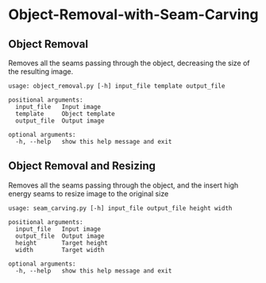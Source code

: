 # Object-Removal-with-Seam-Carving

## Object Removal

Removes all the seams passing through the object, decreasing the size of the resulting image.
```
usage: object_removal.py [-h] input_file template output_file

positional arguments:
  input_file   Input image
  template     Object template
  output_file  Output image

optional arguments:
  -h, --help   show this help message and exit
```


## Object Removal and Resizing

Removes all the seams passing through the object, and the insert high energy seams to resize image to the original size

```
usage: seam_carving.py [-h] input_file output_file height width

positional arguments:
  input_file   Input image
  output_file  Output image
  height       Target height
  width        Target width

optional arguments:
  -h, --help   show this help message and exit
```
